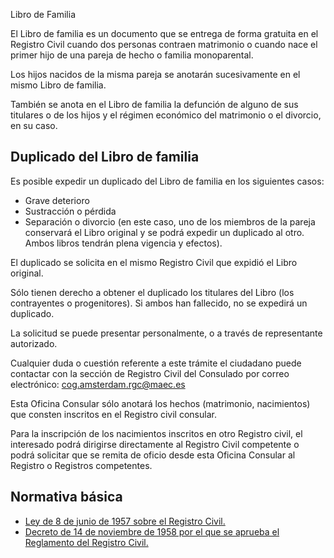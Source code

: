  Libro de Familia

  El Libro de familia es un documento que se entrega de forma gratuita en el Registro Civil cuando dos personas contraen matrimonio o cuando nace el primer hijo de una pareja de hecho o familia monoparental.

 Los hijos nacidos de la misma pareja se anotarán sucesivamente en el mismo Libro de familia.

 También se anota en el Libro de familia la defunción de alguno de sus titulares o de los hijos y el régimen económico del matrimonio o el divorcio, en su caso.

 Duplicado del Libro de familia
------------------------------

 Es posible expedir un duplicado del Libro de familia en los siguientes casos:

 * Grave deterioro
* Sustracción o pérdida
* Separación o divorcio (en este caso, uno de los miembros de la pareja conservará el Libro original y se podrá expedir un duplicado al otro. Ambos libros tendrán plena vigencia y efectos).

 El duplicado se solicita en el mismo Registro Civil que expidió el Libro original.

 Sólo tienen derecho a obtener el duplicado los titulares del Libro (los contrayentes o progenitores). Si ambos han fallecido, no se expedirá un duplicado.

 La solicitud se puede presentar personalmente, o a través de representante autorizado.

 Cualquier duda o cuestión referente a este trámite el ciudadano puede contactar con la sección de Registro Civil del Consulado por correo electrónico: cog.amsterdam.rgc@maec.es

 Esta Oficina Consular sólo anotará los hechos (matrimonio, nacimientos) que consten inscritos en el Registro civil consular.

 Para la inscripción de los nacimientos inscritos en otro Registro civil, el interesado podrá dirigirse directamente al Registro Civil competente o podrá solicitar que se remita de oficio desde esta Oficina Consular al Registro o Registros competentes.

 Normativa básica
----------------

 * [Ley de 8 de junio de 1957 sobre el Registro Civil.](https://www.boe.es/buscar/act.php?id=BOE-A-1957-7537)
* [Decreto de 14 de noviembre de 1958 por el que se aprueba el Reglamento del Registro Civil.](https://www.boe.es/buscar/act.php?id=BOE-A-1958-18486)

  